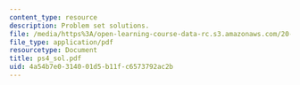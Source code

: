 ```yaml
---
content_type: resource
description: Problem set solutions.
file: /media/https%3A/open-learning-course-data-rc.s3.amazonaws.com/20-106j-systems-microbiology-fall-2006/4a54b7e0314001d5b11fc6573792ac2b_ps4_sol.pdf
file_type: application/pdf
resourcetype: Document
title: ps4_sol.pdf
uid: 4a54b7e0-3140-01d5-b11f-c6573792ac2b
---
```

